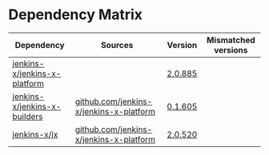 # Dependency Matrix

Dependency | Sources | Version | Mismatched versions
---------- | ------- | ------- | -------------------
[jenkins-x/jenkins-x-platform](https://github.com/jenkins-x/jenkins-x-platform) |  | [2.0.885](https://github.com/jenkins-x/jenkins-x-platform/releases/tag/v2.0.885) | 
[jenkins-x/jenkins-x-builders](https://github.com/jenkins-x/jenkins-x-builders) | [github.com/jenkins-x/jenkins-x-platform](https://github.com/jenkins-x/jenkins-x-platform) | [0.1.605](https://github.com/jenkins-x/jenkins-x-builders/releases/tag/v0.1.605) | 
[jenkins-x/jx](https://github.com/jenkins-x/jx) | [github.com/jenkins-x/jenkins-x-platform](https://github.com/jenkins-x/jenkins-x-platform) | [2.0.520](https://github.com/jenkins-x/jx/releases/tag/v2.0.520) | 

